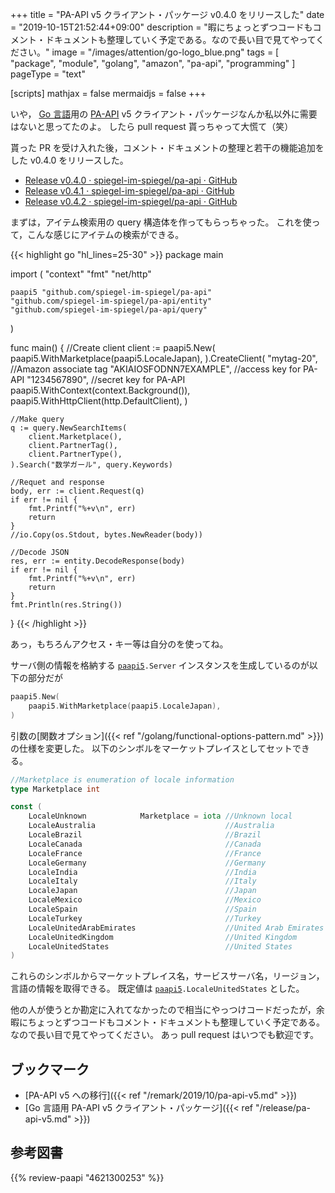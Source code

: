 +++
title = "PA-API v5 クライアント・パッケージ v0.4.0 をリリースした"
date =  "2019-10-15T21:52:44+09:00"
description = "暇にちょっとずつコードもコメント・ドキュメントも整理していく予定である。なので長い目で見てやってください。"
image = "/images/attention/go-logo_blue.png"
tags = [ "package", "module", "golang", "amazon", "pa-api", "programming" ]
pageType = "text"

[scripts]
  mathjax = false
  mermaidjs = false
+++

いや， [Go 言語]用の [PA-API] v5 クライアント・パッケージなんか私以外に需要はないと思ってたのよ。
したら pull request 貰っちゃって大慌て（笑）

貰った PR を受け入れた後，コメント・ドキュメントの整理と若干の機能追加をした v0.4.0 をリリースした。

- [Release v0.4.0 · spiegel-im-spiegel/pa-api · GitHub](https://github.com/spiegel-im-spiegel/pa-api/releases/tag/v0.4.0)
- [Release v0.4.1 · spiegel-im-spiegel/pa-api · GitHub](https://github.com/spiegel-im-spiegel/pa-api/releases/tag/v0.4.1)
- [Release v0.4.2 · spiegel-im-spiegel/pa-api · GitHub](https://github.com/spiegel-im-spiegel/pa-api/releases/tag/v0.4.2)

まずは，アイテム検索用の query 構造体を作ってもらっちゃった。
これを使って，こんな感じにアイテムの検索ができる。

{{< highlight go "hl_lines=25-30" >}}
package main

import (
    "context"
    "fmt"
    "net/http"

    paapi5 "github.com/spiegel-im-spiegel/pa-api"
    "github.com/spiegel-im-spiegel/pa-api/entity"
    "github.com/spiegel-im-spiegel/pa-api/query"
)

func main() {
    //Create client
    client := paapi5.New(
        paapi5.WithMarketplace(paapi5.LocaleJapan),
    ).CreateClient(
        "mytag-20",             //Amazon associate tag
        "AKIAIOSFODNN7EXAMPLE", //access key for PA-API
        "1234567890",           //secret key for PA-API
        paapi5.WithContext(context.Background()),
        paapi5.WithHttpClient(http.DefaultClient),
    )

    //Make query
    q := query.NewSearchItems(
        client.Marketplace(),
        client.PartnerTag(),
        client.PartnerType(),
    ).Search("数学ガール", query.Keywords)

    //Requet and response
    body, err := client.Request(q)
    if err != nil {
        fmt.Printf("%+v\n", err)
        return
    }
    //io.Copy(os.Stdout, bytes.NewReader(body))

    //Decode JSON
    res, err := entity.DecodeResponse(body)
    if err != nil {
        fmt.Printf("%+v\n", err)
        return
    }
    fmt.Println(res.String())
}
{{< /highlight >}}

あっ，もちろんアクセス・キー等は自分のを使ってね。

サーバ側の情報を格納する [`paapi5`]`.Server` インスタンスを生成しているのが以下の部分だが

```go
paapi5.New(
    paapi5.WithMarketplace(paapi5.LocaleJapan),
)
```

引数の[関数オプション]({{< ref "/golang/functional-options-pattern.md" >}})の仕様を変更した。
以下のシンボルをマーケットプレイスとしてセットできる。

```go
//Marketplace is enumeration of locale information
type Marketplace int

const (
    LocaleUnknown            Marketplace = iota //Unknown local
    LocaleAustralia                             //Australia
    LocaleBrazil                                //Brazil
    LocaleCanada                                //Canada
    LocaleFrance                                //France
    LocaleGermany                               //Germany
    LocaleIndia                                 //India
    LocaleItaly                                 //Italy
    LocaleJapan                                 //Japan
    LocaleMexico                                //Mexico
    LocaleSpain                                 //Spain
    LocaleTurkey                                //Turkey
    LocaleUnitedArabEmirates                    //United Arab Emirates
    LocaleUnitedKingdom                         //United Kingdom
    LocaleUnitedStates                          //United States
)
```

これらのシンボルからマーケットプレイス名，サービスサーバ名，リージョン，言語の情報を取得できる。
既定値は [`paapi5`]`.LocaleUnitedStates` とした。

他の人が使うとか勘定に入れてなかったので相当にやっつけコードだったが，余暇にちょっとずつコードもコメント・ドキュメントも整理していく予定である。
なので長い目で見てやってください。
あっ pull request はいつでも歓迎です。

## ブックマーク

- [PA-API v5 への移行]({{< ref "/remark/2019/10/pa-api-v5.md" >}})
- [Go 言語用 PA-API v5 クライアント・パッケージ]({{< ref "/release/pa-api-v5.md" >}})

[Go]: https://go.dev/
[Go 言語]: https://golang.org/ "The Go Programming Language"
[PA-API]: https://affiliate.amazon.co.jp/assoc_credentials/home "Product Advertising API"
[`paapi5`]: https://github.com/spiegel-im-spiegel/pa-api "spiegel-im-spiegel/pa-api: APIs for Amazon Product Advertising API v5 by Golang"

## 参考図書

{{% review-paapi "4621300253" %}} <!-- プログラミング言語Go -->

